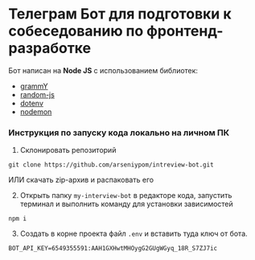 # Телеграм Бот для подготовки к собеседованию по фронтенд-разработке

Бот написан на **Node JS** с использованием библиотек:
* [grammY](https://grammy.dev/)
* [random-js](https://www.npmjs.com/package/random-js)
* [dotenv](https://www.npmjs.com/package/dotenv)
* [nodemon](https://www.npmjs.com/package/nodemon)
### Инструкция по запуску кода локально на личном ПК

1. Склонировать репозиторий
```
git clone https://github.com/arseniypom/intreview-bot.git
```
ИЛИ
скачать zip-архив и распаковать его

2. Открыть папку `my-interview-bot` в редакторе кода, запустить терминал и выполнить команду для установки зависимостей
```
npm i
```
3. Создать в корне проекта файл `.env` и вставить туда ключ от бота.
```
BOT_API_KEY=6549355591:AAH1GXHwtMHOygG2GUgWGyq_18R_S7ZJ7ic
```
